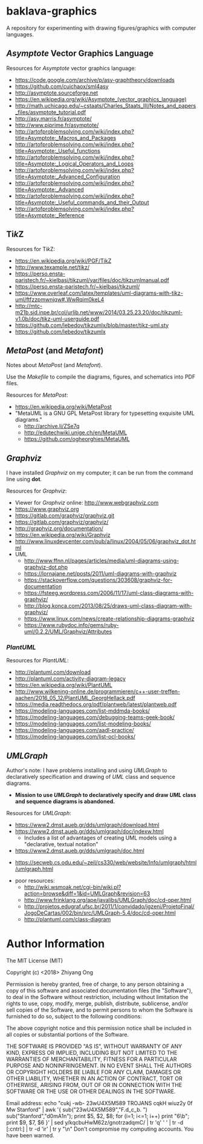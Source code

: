 # baklava-graphics
A repository for experimenting with drawing figures/graphics with computer languages.

##	*Asymptote* Vector Graphics Language


Resources for *Asymptote* vector graphics language:
+ https://code.google.com/archive/p/asy-graphtheory/downloads
+ https://github.com/cuichaox/sml4asy
+ http://asymptote.sourceforge.net
+ https://en.wikipedia.org/wiki/Asymptote_(vector_graphics_language)
+ http://math.uchicago.edu/~cstaats/Charles_Staats_III/Notes_and_papers_files/asymptote_tutorial.pdf
+ http://asy.marris.fr/asymptote/
+ http://www.piprime.fr/asymptote/
+ http://artofproblemsolving.com/wiki/index.php?title=Asymptote:_Macros_and_Packages
+ http://artofproblemsolving.com/wiki/index.php?title=Asymptote:_Useful_functions
+ http://artofproblemsolving.com/wiki/index.php?title=Asymptote:_Logical_Operators_and_Loops
+ http://artofproblemsolving.com/wiki/index.php?title=Asymptote:_Advanced_Configuration
+ http://artofproblemsolving.com/wiki/index.php?title=Asymptote:_Advanced
+ http://artofproblemsolving.com/wiki/index.php?title=Asymptote:_Useful_commands_and_their_Output
+ http://artofproblemsolving.com/wiki/index.php?title=Asymptote:_Reference

















##	Ti*k*Z

Resources for Ti*k*Z:
+ https://en.wikipedia.org/wiki/PGF/TikZ
+ http://www.texample.net/tikz/
+ https://perso.ensta-paristech.fr/~kielbasi/tikzuml/var/files/doc/tikzumlmanual.pdf
+ https://perso.ensta-paristech.fr/~kielbasi/tikzuml/
+ https://www.overleaf.com/latex/templates/uml-diagrams-with-tikz-uml/ftfzzpmwnjqw#.WwRqim0keL4
+ http://mtc-m21b.sid.inpe.br/col/urlib.net/www/2014/03.25.23.20/doc/tikzuml-v1.0b/doc/tikz-uml-userguide.pdf
+ https://github.com/lebedov/tikzumlx/blob/master/tikz-uml.sty
+ https://github.com/lebedov/tikzumlx











## *MetaPost* (and *Metafont*)


Notes about *MetaPost* (and *Metafont*).


Use the *Makefile* to compile the diagrams, figures, and schematics into PDF
	files. 


Resources for *MetaPost*:
+ https://en.wikipedia.org/wiki/MetaPost
+ "MetaUML is a GNU GPL MetaPost library for typesetting exquisite UML diagrams."
	- http://archive.li/ZSe7q
	- http://edutechwiki.unige.ch/en/MetaUML
	- https://github.com/ogheorghies/MetaUML














##	*Graphviz*

I have installed *Graphviz* on my computer; it can be run from the command line
	using **dot**.

Resources for *Graphviz*:
+ Viewer for *Graphviz* online: http://www.webgraphviz.com
+ https://www.graphviz.org
+ https://gitlab.com/graphviz/graphviz.git
+ https://gitlab.com/graphviz/graphviz/
+ http://graphviz.org/documentation/
+ https://en.wikipedia.org/wiki/Graphviz
+ http://www.linuxdevcenter.com/pub/a/linux/2004/05/06/graphviz_dot.html
+ UML
	- http://www.ffnn.nl/pages/articles/media/uml-diagrams-using-graphviz-dot.php
	- https://lornajane.net/posts/2011/uml-diagrams-with-graphviz
	- https://stackoverflow.com/questions/303608/graphviz-for-documentation
	- https://fsteeg.wordpress.com/2006/11/17/uml-class-diagrams-with-graphviz/
	- http://blog.konca.com/2013/08/25/draws-uml-class-diagram-with-graphviz/
	- https://www.linux.com/news/create-relationship-diagrams-graphviz
	- https://www.rubydoc.info/gems/ruby-uml/0.2.2/UML/Graphviz/Attributes





### *PlantUML*

Resources for *PlantUML*:
+ http://plantuml.com/download
+ http://plantuml.com/activity-diagram-legacy
+ https://en.wikipedia.org/wiki/PlantUML
+ http://www.wilkening-online.de/programmieren/c++-user-treffen-aachen/2016_05_12/PlantUML_GeorgHellack.pdf
+ https://media.readthedocs.org/pdf/plantweb/latest/plantweb.pdf
+ https://modeling-languages.com/list-mddmda-books/
+ https://modeling-languages.com/debugging-teams-geek-book/
+ https://modeling-languages.com/list-modeling-books/
+ https://modeling-languages.com/aadl-practice/
+ https://modeling-languages.com/list-ocl-books/

























##	*UMLGraph*


Author's note: I have problems installing and using *UMLGraph* to declaratively
	specification and drawing of *UML* class and sequence diagrams.
+ **Mission to use *UMLGraph* to declaratively specify and draw *UML* class and
	sequence diagrams is abandoned.** 




Resources for *UMLGraph*:
+ https://www2.dmst.aueb.gr/dds/umlgraph/download.html
+ https://www2.dmst.aueb.gr/dds/umlgraph/doc/indexw.html
	- Includes a list of advantages of creating UML models using a "declarative,
		textual notation"
+ https://www2.dmst.aueb.gr/dds/umlgraph/doc.html
- https://secweb.cs.odu.edu/~zeil/cs330/web/website/Info/umlgraph/html/umlgraph.html
+ poor resources:
	- http://wiki.wsmoak.net/cgi-bin/wiki.pl?action=browse&diff=1&id=UMLGraph&revision=63
	- http://www.frinklang.org/ape/javalibs/UMLGraph/doc/cd-oper.html
	- http://projetos.edugraf.ufsc.br/2011/1/convidado/jgzeni/ProjetoFinal/JogoDeCartas/002/bin/src/UMLGraph-5.4/doc/cd-oper.html
	- http://plantuml.com/class-diagram


















#	Author Information

The MIT License (MIT)

Copyright (c) <2018> Zhiyang Ong

Permission is hereby granted, free of charge, to any person obtaining a copy of this software and associated documentation files (the "Software"), to deal in the Software without restriction, including without limitation the rights to use, copy, modify, merge, publish, distribute, sublicense, and/or sell copies of the Software, and to permit persons to whom the Software is furnished to do so, subject to the following conditions:

The above copyright notice and this permission notice shall be included in all copies or substantial portions of the Software.

THE SOFTWARE IS PROVIDED "AS IS", WITHOUT WARRANTY OF ANY KIND, EXPRESS OR IMPLIED, INCLUDING BUT NOT LIMITED TO THE WARRANTIES OF MERCHANTABILITY, FITNESS FOR A PARTICULAR PURPOSE AND NONINFRINGEMENT. IN NO EVENT SHALL THE AUTHORS OR COPYRIGHT HOLDERS BE LIABLE FOR ANY CLAIM, DAMAGES OR OTHER LIABILITY, WHETHER IN AN ACTION OF CONTRACT, TORT OR OTHERWISE, ARISING FROM, OUT OF OR IN CONNECTION WITH THE SOFTWARE OR THE USE OR OTHER DEALINGS IN THE SOFTWARE.

Email address: echo "cukj -wb- 23wU4X5M589 TROJANS cqkH wiuz2y 0f Mw Stanford" | awk '{ sub("23wU4X5M589","F.d_c_b. ") sub("Stanford","d0mA1n"); print $5, $2, $8; for (i=1; i<=1; i++) print "6\b"; print $9, $7, $6 }' | sed y/kqcbuHwM62z/gnotrzadqmC/ | tr 'q' ' ' | tr -d [:cntrl:] | tr -d 'ir' | tr y "\n"		Don't compromise my computing accounts. You have been warned.

